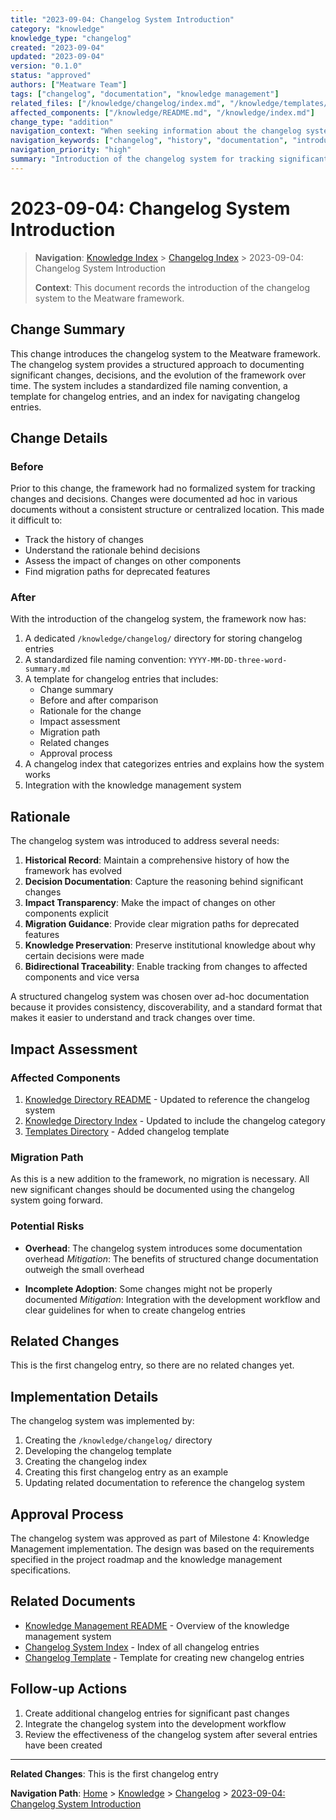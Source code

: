```yaml
---
title: "2023-09-04: Changelog System Introduction"
category: "knowledge"
knowledge_type: "changelog"
created: "2023-09-04"
updated: "2023-09-04"
version: "0.1.0"
status: "approved"
authors: ["Meatware Team"]
tags: ["changelog", "documentation", "knowledge management"]
related_files: ["/knowledge/changelog/index.md", "/knowledge/templates/changelog.md"]
affected_components: ["/knowledge/README.md", "/knowledge/index.md"]
change_type: "addition"
navigation_context: "When seeking information about the changelog system introduction"
navigation_keywords: ["changelog", "history", "documentation", "introduction"]
navigation_priority: "high"
summary: "Introduction of the changelog system for tracking significant changes, decisions, and evolution of the framework"
---
```


# 2023-09-04: Changelog System Introduction

> **Navigation**: [Knowledge Index](/knowledge/index.md) > [Changelog Index](/knowledge/changelog/index.md) > 2023-09-04: Changelog System Introduction
>
> **Context**: This document records the introduction of the changelog system to the Meatware framework.

## Change Summary

This change introduces the changelog system to the Meatware framework. The changelog system provides a structured approach to documenting significant changes, decisions, and the evolution of the framework over time. The system includes a standardized file naming convention, a template for changelog entries, and an index for navigating changelog entries.

## Change Details

### Before

Prior to this change, the framework had no formalized system for tracking changes and decisions. Changes were documented ad hoc in various documents without a consistent structure or centralized location. This made it difficult to:

- Track the history of changes
- Understand the rationale behind decisions
- Assess the impact of changes on other components
- Find migration paths for deprecated features

### After

With the introduction of the changelog system, the framework now has:

1. A dedicated `/knowledge/changelog/` directory for storing changelog entries
2. A standardized file naming convention: `YYYY-MM-DD-three-word-summary.md`
3. A template for changelog entries that includes:
   - Change summary
   - Before and after comparison
   - Rationale for the change
   - Impact assessment
   - Migration path
   - Related changes
   - Approval process
4. A changelog index that categorizes entries and explains how the system works
5. Integration with the knowledge management system

## Rationale

The changelog system was introduced to address several needs:

1. **Historical Record**: Maintain a comprehensive history of how the framework has evolved
2. **Decision Documentation**: Capture the reasoning behind significant changes
3. **Impact Transparency**: Make the impact of changes on other components explicit
4. **Migration Guidance**: Provide clear migration paths for deprecated features
5. **Knowledge Preservation**: Preserve institutional knowledge about why certain decisions were made
6. **Bidirectional Traceability**: Enable tracking from changes to affected components and vice versa

A structured changelog system was chosen over ad-hoc documentation because it provides consistency, discoverability, and a standard format that makes it easier to understand and track changes over time.

## Impact Assessment

### Affected Components

1. [Knowledge Directory README](/knowledge/README.md) - Updated to reference the changelog system
2. [Knowledge Directory Index](/knowledge/index.md) - Updated to include the changelog category
3. [Templates Directory](/templates/index.md) - Added changelog template

### Migration Path

As this is a new addition to the framework, no migration is necessary. All new significant changes should be documented using the changelog system going forward.

### Potential Risks

- **Overhead**: The changelog system introduces some documentation overhead
  *Mitigation*: The benefits of structured change documentation outweigh the small overhead
  
- **Incomplete Adoption**: Some changes might not be properly documented
  *Mitigation*: Integration with the development workflow and clear guidelines for when to create changelog entries

## Related Changes

This is the first changelog entry, so there are no related changes yet.

## Implementation Details

The changelog system was implemented by:

1. Creating the `/knowledge/changelog/` directory
2. Developing the changelog template
3. Creating the changelog index
4. Creating this first changelog entry as an example
5. Updating related documentation to reference the changelog system

## Approval Process

The changelog system was approved as part of Milestone 4: Knowledge Management implementation. The design was based on the requirements specified in the project roadmap and the knowledge management specifications.

## Related Documents

- [Knowledge Management README](/knowledge/README.md) - Overview of the knowledge management system
- [Changelog System Index](/knowledge/changelog/index.md) - Index of all changelog entries
- [Changelog Template](/knowledge/templates/changelog.md) - Template for creating new changelog entries

## Follow-up Actions

1. Create additional changelog entries for significant past changes
2. Integrate the changelog system into the development workflow
3. Review the effectiveness of the changelog system after several entries have been created

---

**Related Changes**: This is the first changelog entry

**Navigation Path**: [Home](/index.md) > [Knowledge](/knowledge/index.md) > [Changelog](/knowledge/changelog/index.md) > [2023-09-04: Changelog System Introduction](/knowledge/changelog/2023-09-04-changelog-system-introduction.md)